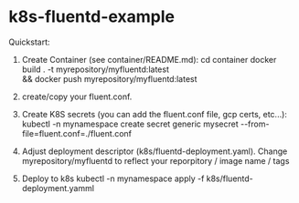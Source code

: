 # k8s-fluentd-example

Quickstart:

1. Create Container (see container/README.md):
cd container
docker build . -t myrepository/myfluentd:latest \
  && docker push myrepository/myfluentd:latest


2. create/copy your fluent.conf.


3. Create K8S secrets (you can add the fluent.conf file, gcp certs, etc...):
kubectl -n mynamespace create secret generic mysecret --from-file=fluent.conf=./fluent.conf

4. Adjust deployment descriptor (k8s/fluentd-deployment.yaml).
Change  myrepository/myfluentd to reflect your reporpitory / image name / tags

5. Deploy to k8s
kubectl -n mynamespace apply -f k8s/fluentd-deployment.yamml


